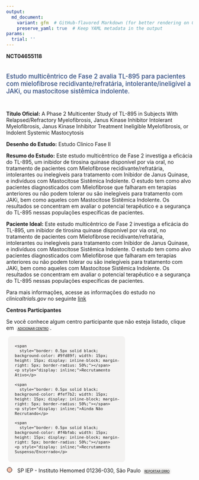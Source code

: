```yaml
---
output: 
  md_document:
    variant: gfm  # GitHub-flavored Markdown (for better rendering on GitHub)
    preserve_yaml: true  # Keep YAML metadata in the output
params:
  trial: ''
---
```


**NCT04655118**

<div style="padding: 5px 5px 5px 0px; font-size: 1.20em; font-weight: 500; color: #2E4A7F; text-align: left; margin-bottom: 20px">

Estudo multicêntrico de Fase 2 avalia TL-895 para pacientes com
mielofibrose recidivante/refratária, intolerante/ineligível a JAKi, ou
mastocitose sistêmica indolente.

</div>

**Título Oficial:** A Phase 2 Multicenter Study of TL-895 in Subjects
With Relapsed/Refractory Myelofibrosis, Janus Kinase Inhibitor
Intolerant Myelofibrosis, Janus Kinase Inhibitor Treatment Ineligible
Myelofibrosis, or Indolent Systemic Mastocytosis

**Desenho do Estudo:** Estudo Clinico Fase II

**Resumo do Estudo:** Este estudo multicêntrico de Fase 2 investiga a
eficácia do TL-895, um inibidor de tirosina quinase disponível por via
oral, no tratamento de pacientes com Mielofibrose
recidivante/refratária, intolerantes ou inelegíveis para tratamento com
Inibidor de Janus Quinase, e indivíduos com Mastocitose Sistêmica
Indolente. O estudo tem como alvo pacientes diagnosticados com
Mielofibrose que falharam em terapias anteriores ou não podem tolerar ou
são inelegíveis para tratamento com JAKi, bem como aqueles com
Mastocitose Sistêmica Indolente. Os resultados se concentram em avaliar
o potencial terapêutico e a segurança do TL-895 nessas populações
específicas de pacientes.

**Paciente Ideal:** Este estudo multicêntrico de Fase 2 investiga a
eficácia do TL-895, um inibidor de tirosina quinase disponível por via
oral, no tratamento de pacientes com Mielofibrose
recidivante/refratária, intolerantes ou inelegíveis para tratamento com
Inibidor de Janus Quinase, e indivíduos com Mastocitose Sistêmica
Indolente. O estudo tem como alvo pacientes diagnosticados com
Mielofibrose que falharam em terapias anteriores ou não podem tolerar ou
são inelegíveis para tratamento com JAKi, bem como aqueles com
Mastocitose Sistêmica Indolente. Os resultados se concentram em avaliar
o potencial terapêutico e a segurança do TL-895 nessas populações
específicas de pacientes.

Para mais informações, acesse as informações do estudo no
*clinicaltrials.gov* no seguinte
[link](https://clinicaltrials.gov/ct2/show/NCT04655118)

**Centros Participantes**

Se você conhece algum centro participante que não esteja listado, clique
em
<span style="color: #2E4A7F; margin-left: 2px; padding: 4px; background-color: #f3f2f1; border-radius: 8px; font-weight: 500; font-size: 0.6em"><a
href="https://flazar.shinyapps.io/formsapp?study_nct_id=NCT04655118&amp;location_id=N%2FA&amp;location_full_name=N%2FA&amp;form_type=Adicionar%20Centro"
target="_blank">ADICIONAR CENTRO</a></span>.

<div style="margin-bottom: 8px; margin-left: 5px; padding: 8px; max-width: 300px; background-color: #f3f2f1; border-radius: 8px; font-size: 0.9em">

<div style="margin-left: 10px;">

    <span 
      style="border: 0.5px solid black; background-color: #9fd89f; width: 15px; height: 15px; display: inline-block; margin-right: 5px; border-radius: 50%;"></span>
    <p style="display: inline;">Recrutamento Ativo</p>

</div>

<div style="margin-left: 10px;">

    <span 
      style="border: 0.5px solid black; background-color: #fef7b2; width: 15px; height: 15px; display: inline-block; margin-right: 5px; border-radius: 50%;"></span>
    <p style="display: inline;">Ainda Não Recrutando</p>

</div>

<div style="margin-left: 10px;">

    <span 
      style="border: 0.5px solid black; background-color: #f4bfab; width: 15px; height: 15px; display: inline-block; margin-right: 5px; border-radius: 50%;"></span>
    <p style="display: inline;">Recrutamento Suspenso/Encerrado</p>

</div>

</div>

<div style="margin: 2px;">

<span style="border: 0.5px solid black; display: inline-block; width: 12px; height: 12px; border-radius: 50%; margin-right: 10px; padding-bottom: 0px; background-color: #f4bfab;"></span>
SP IEP - Instituto Hemomed 01236-030, São Paulo
<span style="color: #2E4A7F; margin-left: 2px; padding: 4px; background-color: #f3f2f1; border-radius: 8px; font-weight: 500; font-size: 0.6em"><a
href="https://flazar.shinyapps.io/formsapp?study_nct_id=NCT04655118&amp;location_id=INSTITUTODEESTUDOSEPESQUISASSAOLUCASIEPSAOLUCASSAOPAULO76805BRAZIL&amp;location_full_name=IEP%20-%20Instituto%20Hemomed%2C%2001236-030%2C%20S%C3%A3o%20Paulo&amp;form_type=Reportar%20Erro"
target="_blank">REPORTAR ERRO</a></span>

</div>
